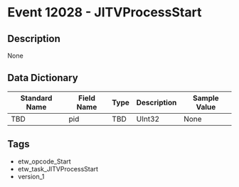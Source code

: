 # Event 12028 - JITVProcessStart

## Description
None

## Data Dictionary
|Standard Name|Field Name|Type|Description|Sample Value|
|---|---|---|---|---|
|TBD|pid|TBD|UInt32|None|None|

## Tags
* etw_opcode_Start
* etw_task_JITVProcessStart
* version_1